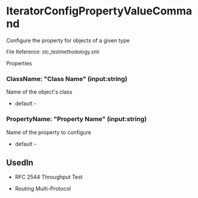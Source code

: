 # IteratorConfigPropertyValueCommand

Configure the property for objects of a given type

<font size="2">File Reference: stc_testmethodology.xml</font>

<text>Properties</text>

### ClassName: "Class Name" (input:string)

Name of the object's class

* default - 
### PropertyName: "Property Name" (input:string)

Name of the property to configure

* default - 
## UsedIn
* RFC 2544 Throughput Test

* Routing Multi-Protocol

